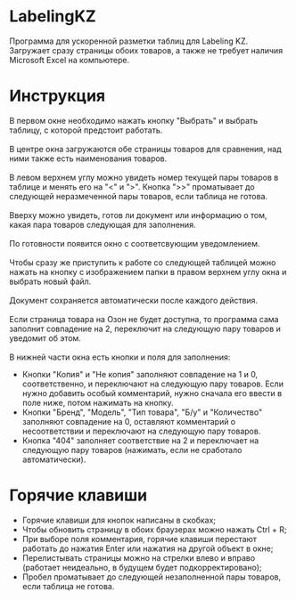 # LabelingKZ
Программа для ускоренной разметки таблиц для Labeling KZ. Загружает сразу страницы обоих товаров, а также не требует наличия Microsoft Excel на компьютере.
# Инструкция
В первом окне необходимо нажать кнопку "Выбрать" и выбрать таблицу, с которой предстоит работать.  
<br />
В центре окна загружаются обе страницы товаров для сравнения, над ними также есть наименования товаров.  
<br />
В левом верхнем углу можно увидеть номер текущей пары товаров в таблице и менять его на "<" и ">". Кнопка ">>" проматывает до следующей неразмеченной пары товаров, если таблица не готова.  
<br />
Вверху можно увидеть, готов ли документ или информацию о том, какая пара товаров следующая для заполнения.  
<br />
По готовности появится окно с соответсвующим уведомлением.  
<br />
Чтобы сразу же приступить к работе со следующей таблицей можно нажать на кнопку с изображением папки в правом верхнем углу окна и выбрать новый файл.  
<br />
Документ сохраняется автоматически после каждого действия.  
<br />
Если страница товара на Озон не будет доступна, то программа сама заполнит совпадение на 2, переключит на следующую пару товаров и уведомит об этом.  
<br />
В нижней части окна есть кнопки и поля для заполнения:
- Кнопки "Копия" и "Не копия" заполняют совпадение на 1 и 0, соответственно, и переключают на следующую пару товаров. Если нужно добавить особый комментарий, нужно сначала его ввести в поле ниже, потом нажимать на кнопку.
- Кнопки "Бренд", "Модель", "Тип товара", "Б/у" и "Количество" заполняют совпадение на 0, оставляют комментарий о несоответствии и переключают на следующую пару товаров.
- Кнопка "404" заполняет соответствие на 2 и переключает на следующую пару товаров (нажимать, если не сработало автоматически).
# Горячие клавиши
- Горячие клавиши для кнопок написаны в скобках;
- Чтобы обновить страницу в обоих браузерах можно нажать Ctrl + R;
- При выборе поля комментария, горячие клавиши перестают работать до нажатия Enter или нажатия на другой объект в окне;
- Перелистывать страницы можно на стрелки влево и вправо (работает неидеально, в будущем будет подкорректировано);
- Пробел проматывает до следующей незаполненной пары товаров, если таблица не готова.
